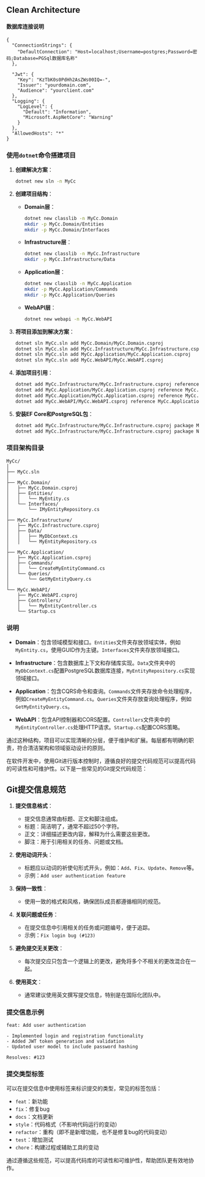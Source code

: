 
## Clean Architecture

#### 数据库连接说明 

```base
{
  "ConnectionStrings": {
    "DefaultConnection": "Host=localhost;Username=postgres;Password=密码;Database=PGSql数据库名称"
  },

  "Jwt": {
    "Key": "KzTbK0s0PdHh2AsZWs00IQ=-", 
    "Issuer": "yourdomain.com",
    "Audience": "yourclient.com"
  },
  "Logging": {
    "LogLevel": {
      "Default": "Information",
      "Microsoft.AspNetCore": "Warning"
    }
  },
  "AllowedHosts": "*"
}
```

### 使用`dotnet`命令搭建项目

1. **创建解决方案**：
   ```bash
   dotnet new sln -n MyCc
   ```

2. **创建项目结构**：

    - **Domain层**：
      ```bash
      dotnet new classlib -n MyCc.Domain
      mkdir -p MyCc.Domain/Entities
      mkdir -p MyCc.Domain/Interfaces
      ```

    - **Infrastructure层**：
      ```bash
      dotnet new classlib -n MyCc.Infrastructure
      mkdir -p MyCc.Infrastructure/Data
      ```

    - **Application层**：
      ```bash
      dotnet new classlib -n MyCc.Application
      mkdir -p MyCc.Application/Commands
      mkdir -p MyCc.Application/Queries
      ```

    - **WebAPI层**：
      ```bash
      dotnet new webapi -n MyCc.WebAPI
      ```

3. **将项目添加到解决方案**：
   ```bash
   dotnet sln MyCc.sln add MyCc.Domain/MyCc.Domain.csproj
   dotnet sln MyCc.sln add MyCc.Infrastructure/MyCc.Infrastructure.csproj
   dotnet sln MyCc.sln add MyCc.Application/MyCc.Application.csproj
   dotnet sln MyCc.sln add MyCc.WebAPI/MyCc.WebAPI.csproj
   ```

4. **添加项目引用**：
   ```bash
   dotnet add MyCc.Infrastructure/MyCc.Infrastructure.csproj reference MyCc.Domain/MyCc.Domain.csproj
   dotnet add MyCc.Application/MyCc.Application.csproj reference MyCc.Domain/MyCc.Domain.csproj
   dotnet add MyCc.Application/MyCc.Application.csproj reference MyCc.Infrastructure/MyCc.Infrastructure.csproj
   dotnet add MyCc.WebAPI/MyCc.WebAPI.csproj reference MyCc.Application/MyCc.Application.csproj
   ```

5. **安装EF Core和PostgreSQL包**：
   ```bash
   dotnet add MyCc.Infrastructure/MyCc.Infrastructure.csproj package Microsoft.EntityFrameworkCore
   dotnet add MyCc.Infrastructure/MyCc.Infrastructure.csproj package Npgsql.EntityFrameworkCore.PostgreSQL
   ```

### 项目架构目录

```
MyCc/
│
├── MyCc.sln
│
├── MyCc.Domain/
│   ├── MyCc.Domain.csproj
│   ├── Entities/
│   │   └── MyEntity.cs
│   └── Interfaces/
│       └── IMyEntityRepository.cs
│
├── MyCc.Infrastructure/
│   ├── MyCc.Infrastructure.csproj
│   ├── Data/
│   │   ├── MyDbContext.cs
│   │   └── MyEntityRepository.cs
│
├── MyCc.Application/
│   ├── MyCc.Application.csproj
│   ├── Commands/
│   │   └── CreateMyEntityCommand.cs
│   └── Queries/
│       └── GetMyEntityQuery.cs
│
└── MyCc.WebAPI/
    ├── MyCc.WebAPI.csproj
    ├── Controllers/
    │   └── MyEntityController.cs
    └── Startup.cs
```

### 说明

- **Domain**：包含领域模型和接口。`Entities`文件夹存放领域实体，例如`MyEntity.cs`，使用GUID作为主键。`Interfaces`文件夹存放领域接口。

- **Infrastructure**：包含数据库上下文和存储库实现。`Data`文件夹中的`MyDbContext.cs`配置PostgreSQL数据库连接，`MyEntityRepository.cs`实现领域接口。

- **Application**：包含CQRS命令和查询。`Commands`文件夹存放命令处理程序，例如`CreateMyEntityCommand.cs`。`Queries`文件夹存放查询处理程序，例如`GetMyEntityQuery.cs`。

- **WebAPI**：包含API控制器和CORS配置。`Controllers`文件夹中的`MyEntityController.cs`处理HTTP请求。`Startup.cs`配置CORS策略。

通过这种结构，项目可以实现清晰的分层，便于维护和扩展。每层都有明确的职责，符合清洁架构和领域驱动设计的原则。





在软件开发中，使用Git进行版本控制时，遵循良好的提交代码规范可以提高代码的可读性和可维护性。以下是一些常见的Git提交代码规范：

## Git提交信息规范

1. **提交信息格式**：
    - 提交信息通常由标题、正文和脚注组成。
    - 标题：简洁明了，通常不超过50个字符。
    - 正文：详细描述更改内容，解释为什么需要这些更改。
    - 脚注：用于引用相关的任务、问题或文档。

2. **使用动词开头**：
    - 标题应以动词的祈使句形式开头，例如：`Add`、`Fix`、`Update`、`Remove`等。
    - 示例：`Add user authentication feature`

3. **保持一致性**：
    - 使用一致的格式和风格，确保团队成员都遵循相同的规范。

4. **关联问题或任务**：
    - 在提交信息中引用相关的任务或问题编号，便于追踪。
    - 示例：`Fix login bug (#123)`

5. **避免提交无关更改**：
    - 每次提交应只包含一个逻辑上的更改，避免将多个不相关的更改混合在一起。

6. **使用英文**：
    - 通常建议使用英文撰写提交信息，特别是在国际化团队中。

### 提交信息示例

```plaintext
feat: Add user authentication

- Implemented login and registration functionality
- Added JWT token generation and validation
- Updated user model to include password hashing

Resolves: #123
```

### 提交类型标签

可以在提交信息中使用标签来标识提交的类型，常见的标签包括：

- `feat`：新功能
- `fix`：修复bug
- `docs`：文档更新
- `style`：代码格式（不影响代码运行的变动）
- `refactor`：重构（即不是新增功能，也不是修复bug的代码变动）
- `test`：增加测试
- `chore`：构建过程或辅助工具的变动

通过遵循这些规范，可以提高代码库的可读性和可维护性，帮助团队更有效地协作。

